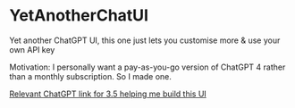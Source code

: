 # YetAnotherChatUI

Yet another ChatGPT UI, this one just lets you customise more & use your own API key

Motivation: I personally want a pay-as-you-go version of ChatGPT 4 rather than a monthly subscription. So I made one.

[Relevant ChatGPT link for 3.5 helping me build this UI](https://chat.openai.com/share/4f7ff6d4-f1c3-4ed9-88f5-ad7afc9d43ce)
